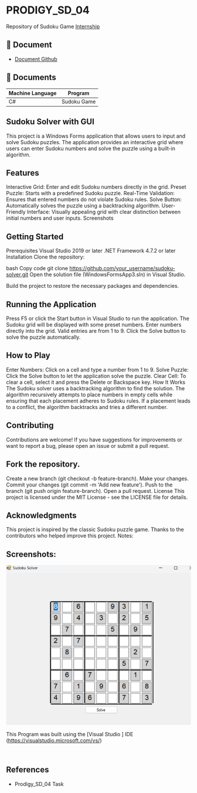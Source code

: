 
# PRODIGY_SD_04

Repository of Sudoku Game
[Internship](https://github.com/LizzyTrevisan/Prodigy_SD_04)



## 📑 Document
- [Document Github](https://github.com/LizzyTrevisan/Prodigy_SD_04)

## 📔 Documents

| Machine Language | Program |
| ------- | ------------ |
| C# |   Sudoku Game 

## Sudoku Solver with GUI


This project is a Windows Forms application that allows users to input and solve Sudoku puzzles. The application provides an interactive grid where users can enter Sudoku numbers and solve the puzzle using a built-in algorithm.

## Features
Interactive Grid: Enter and edit Sudoku numbers directly in the grid.
Preset Puzzle: Starts with a predefined Sudoku puzzle.
Real-Time Validation: Ensures that entered numbers do not violate Sudoku rules.
Solve Button: Automatically solves the puzzle using a backtracking algorithm.
User-Friendly Interface: Visually appealing grid with clear distinction between initial numbers and user inputs.
Screenshots


## Getting Started
Prerequisites
Visual Studio 2019 or later
.NET Framework 4.7.2 or later
Installation
Clone the repository:

bash
Copy code
git clone https://github.com/your_username/sudoku-solver.git
Open the solution file (WindowsFormsApp3.sln) in Visual Studio.

Build the project to restore the necessary packages and dependencies.

## Running the Application
Press F5 or click the Start button in Visual Studio to run the application.
The Sudoku grid will be displayed with some preset numbers.
Enter numbers directly into the grid. Valid entries are from 1 to 9.
Click the Solve button to solve the puzzle automatically.
## How to Play
Enter Numbers: Click on a cell and type a number from 1 to 9.
Solve Puzzle: Click the Solve button to let the application solve the puzzle.
Clear Cell: To clear a cell, select it and press the Delete or Backspace key.
How It Works
The Sudoku solver uses a backtracking algorithm to find the solution. The algorithm recursively attempts to place numbers in empty cells while ensuring that each placement adheres to Sudoku rules. If a placement leads to a conflict, the algorithm backtracks and tries a different number.

## Contributing
Contributions are welcome! If you have suggestions for improvements or want to report a bug, please open an issue or submit a pull request.

## Fork the repository.
Create a new branch (git checkout -b feature-branch).
Make your changes.
Commit your changes (git commit -m 'Add new feature').
Push to the branch (git push origin feature-branch).
Open a pull request.
License
This project is licensed under the MIT License - see the LICENSE file for details.

## Acknowledgments
This project is inspired by the classic Sudoku puzzle game.
Thanks to the contributors who helped improve this project.
Notes:


## Screenshots: 

![Screenshot 2024-07-22 131710.png](https://raw.githubusercontent.com/LizzyTrevisan/Prodigy_SD_04/main/Screenshot%202024-07-22%20131710.png)



This Program was built using the [Visual Studio ] IDE (https://visualstudio.microsoft.com/vs/)
```


```
## References
- Prodigy_SD_04 Task

